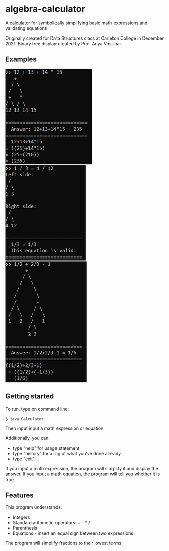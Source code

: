 # algebra-calculator
A calculator for symbolically simplifying basic math expressions and validating equations

Originally created for Data Structures class at Carleton College in December 2021. Binary tree display created by Prof. Anya Vostinar.

## Examples

![Example image with order of operations](images/example_order_of_operations.PNG)
![Example image of equation validation](images/example_equation.PNG)
![Example image of combined fractions](images/example_combining_fractions.PNG)

## Getting started
To run, type on command line:

```$ java Calculator```

Then input input a math expression or equation.

Additionally, you can:
* type "help" for usage statement
* type "history" for a log of what you've done already
* type "exit"

If you input a math expression, the program will simplify it and display the answer.
If you input a math equation, the program will tell you whether it is true.

## Features
This program understands:
* Integers
* Standard arithmetic operators: + - * /
* Parenthesis
* Equations - insert an equal sign between two expressions

The program will simplify fractions to their lowest terms
